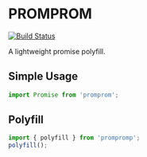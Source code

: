 PROMPROM
========

[![Build Status](https://travis-ci.org/davinche/promprom.svg?branch=master)](https://travis-ci.org/davinche/promprom)

A lightweight promise polyfill.


## Simple Usage ##

```js
import Promise from 'promprom';
```

## Polyfill ##

```js
import { polyfill } from 'prompromp';
polyfill();
```
